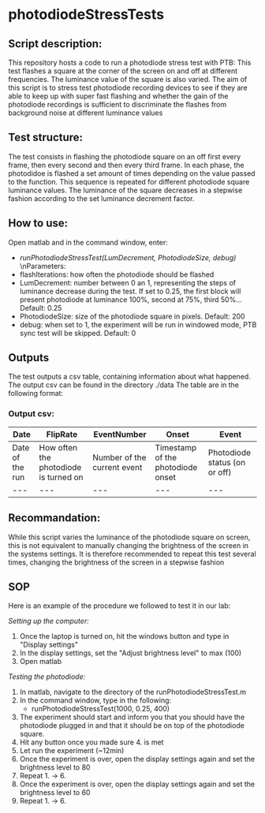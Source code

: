 # photodiodeStressTests

## Script description:
 This repository hosts a code to run a photodiode stress test with PTB:
 This test flashes a square at the corner of the screen on and off at different frequencies.
 The luminance value of the square is also varied. The aim of this script is to stress test
 photodiode recording devices to see if they are able to keep up with super fast flashing and 
 whether the gain of the photodiode recordings is sufficient to discriminate the flashes from
 background noise at different luminance values
 
## Test structure:
 The test consists in flashing the photodiode square on an off first every frame, then
 every second and then every third frame. In each phase, the photodidoe is flashed a set amount
 of times depending on the value passed to the function. This sequence is repeated for different 
 photodiode square luminance values. The luminance of the square decreases in a stepwise fashion 
 according to the set luminance decrement factor.
 
## How to use:
 Open matlab and in the command window, enter:
 - *runPhotodiodeStressTest(LumDecrement, PhotodiodeSize, debug)*
 \nParameters:
 - flashIterations: how often the photodiode should be flashed
 - LumDecrement: number between 0 an 1, representing the steps of luminance decrease during
 the test. If set to 0.25, the first block will present photodiode at luminance 100%, second
 at 75%, third 50%... Default: 0.25
 - PhotodiodeSize: size of the photodiode square in pixels. Default: 200
 - debug: when set to 1, the experiment will be run in windowed mode, PTB sync test will be 
 skipped. Default: 0
 
## Outputs
The test outputs a csv table, containing information about what happened. The output csv can
be found in the directory ./data
The table are in the following format:

### Output csv:
|Date | FlipRate | EventNumber | Onset | Event|
| --- | --- | --- | --- | --- |
|Date of the run | How often the photodiode is turned on | Number of the current event | Timestamp of the photodiode onset | Photodiode status (on or off)|
| --- | --- | --- | --- | --- |

## Recommandation:
While this script varies the luminance of the photodiode square on screen, this is not 
equivalent to manually changing the brightness of the screen in the systems settings. It is 
therefore recommended to repeat this test several times, changing the brightness of the screen 
in a stepwise fashion

## SOP
Here is an example of the procedure we followed to test it in our lab:

*Setting up the computer:*
1. Once the laptop is turned on, hit the windows button and type in "Display settings"
2. In the display settings, set the "Adjust brightness level" to max (100) 
3. Open matlab

*Testing the photodiode:*
1. In matlab, navigate to the directory of the runPhotodiodeStressTest.m
2. In the command window, type in the following:
   - runPhotodiodeStressTest(1000, 0.25, 400)
4. The experiment should start and inform you that you should have the photodiode plugged in and that it should be on top of the photodiode square. 
5. Hit any button once you made sure 4. is met
6. Let run the experiment (~12min)
7. Once the experiment is over, open the display settings again and set the brightness level to 80
8. Repeat 1. -> 6.
7. Once the experiment is over, open the display settings again and set the brightness level to 60
8. Repeat 1. -> 6.
